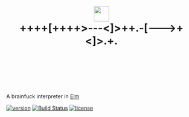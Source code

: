 <h1 align="center">
	<br/>
	<br/>
	<br/>
	<img src="https://avatars0.githubusercontent.com/u/4359353?v=3&s=280" width=40 />
	<br />
	++++[++++>---<]>++.-[--->+<]>.+.
	<br/>
	<br/>
	<br/>
	<br/>
</h1>

A brainfuck interpreter in [Elm](http://elm-lang.org/)

[![version](https://img.shields.io/badge/version-1.0.0-green.svg?style=flat-square)](http://package.elm-lang.org/packages/robinpokorny/elm-brainfuck/)
[![Build Status](https://img.shields.io/badge/build-passed-brightgreen.svg?style=flat-square)](https://semaphoreci.com/robinpokorny/elm-brainfuck)
[![license](https://img.shields.io/badge/license-MIT-blue.svg?style=flat-square)](LICENSE)
